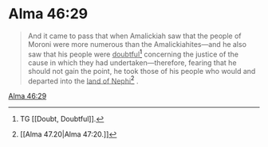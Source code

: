 # Alma 46:29

> And it came to pass that when Amalickiah saw that the people of Moroni were more numerous than the Amalickiahites—and he also saw that his people were <u>doubtful</u>[^a] concerning the justice of the cause in which they had undertaken—therefore, fearing that he should not gain the point, he took those of his people who would and departed into the <u>land of Nephi</u>[^b] .

[Alma 46:29](https://www.churchofjesuschrist.org/study/scriptures/bofm/alma/46?lang=eng&id=p29#p29)


[^a]: TG [[Doubt, Doubtful]].
[^b]: [[Alma 47.20|Alma 47:20.]]
